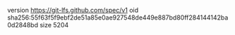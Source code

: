 version https://git-lfs.github.com/spec/v1
oid sha256:55f63f5f9ebf2de51a85e0ae927548de449e887bd80ff284144142ba0d2848bd
size 5204
